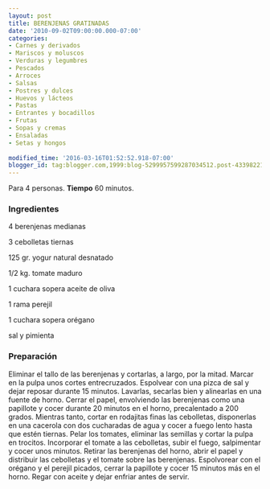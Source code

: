 ```yaml
---
layout: post
title: BERENJENAS GRATINADAS
date: '2010-09-02T09:00:00.000-07:00'
categories:
- Carnes y derivados
- Mariscos y moluscos
- Verduras y legumbres
- Pescados
- Arroces
- Salsas
- Postres y dulces
- Huevos y lácteos
- Pastas
- Entrantes y bocadillos
- Frutas
- Sopas y cremas
- Ensaladas
- Setas y hongos
 
modified_time: '2016-03-16T01:52:52.918-07:00'
blogger_id: tag:blogger.com,1999:blog-5299957599287034512.post-4339822106517850511
---
```


Para 4 personas.
<b>Tiempo</b> 60 minutos.

<h3>Ingredientes</h3>

4 berenjenas medianas

3 cebolletas tiernas

125 gr. yogur natural desnatado

1/2 kg. tomate maduro

1 cuchara sopera aceite de oliva

1 rama perejil

1 cuchara sopera orégano

sal y pimienta

<h3>Preparación</h3>

Eliminar el tallo de las berenjenas y cortarlas, a largo, por la mitad. Marcar en la pulpa unos cortes entrecruzados. Espolvear con una pizca de sal y dejar reposar durante 15 minutos. Lavarlas, secarlas bien y alinearlas en una fuente de horno. Cerrar el papel, envolviendo las berenjenas como una papillote y cocer durante 20 minutos en el horno, precalentado a 200 grados. Mientras tanto, cortar en rodajitas finas las cebolletas, disponerlas en una cacerola con dos cucharadas de agua y cocer a fuego lento hasta que estén tiernas. Pelar los tomates, eliminar las semillas y cortar la pulpa en trocitos. Incorporar el tomate a las cebolletas, subir el fuego, salpimentar y cocer unos minutos. Retirar las berenjenas del horno, abrir el papel y distribuir las cebolletas y el tomate sobre las berenjenas. Espolvorear con el orégano y el perejil picados, cerrar la papillote y cocer 15 minutos más en el horno. Regar con aceite y dejar enfriar antes de servir.

